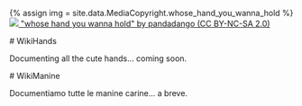 {% assign img = site.data.MediaCopyright.whose_hand_you_wanna_hold %}
<a href="{{ img.source }}">
    <img src="/WikiHands-Media/{{ img.i }}"/>
    "whose hand you wanna hold" by pandadango (CC BY-NC-SA 2.0)
</a>

<div markdown=1 lang=en>
# WikiHands

Documenting all the cute hands... coming soon.
</div>


<div markdown=1 lang=it>
# WikiManine

Documentiamo tutte le manine carine... a breve.
</div>
